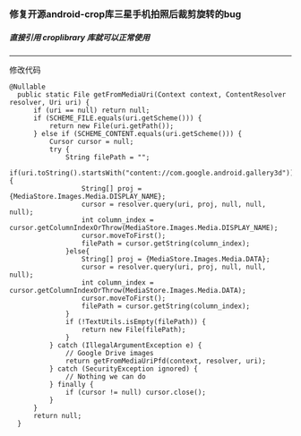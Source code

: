 

### 修复开源android-crop库三星手机拍照后裁剪旋转的bug


##### 直接引用 croplibrary 库就可以正常使用
---
修改代码

    @Nullable
      public static File getFromMediaUri(Context context, ContentResolver resolver, Uri uri) {
          if (uri == null) return null;
          if (SCHEME_FILE.equals(uri.getScheme())) {
              return new File(uri.getPath());
          } else if (SCHEME_CONTENT.equals(uri.getScheme())) {
              Cursor cursor = null;
              try {
                  String filePath = "";
                  if(uri.toString().startsWith("content://com.google.android.gallery3d")){
                      String[] proj = {MediaStore.Images.Media.DISPLAY_NAME};
                      cursor = resolver.query(uri, proj, null, null, null);
                      int column_index = cursor.getColumnIndexOrThrow(MediaStore.Images.Media.DISPLAY_NAME);
                      cursor.moveToFirst();
                      filePath = cursor.getString(column_index);
                  }else{
                      String[] proj = {MediaStore.Images.Media.DATA};
                      cursor = resolver.query(uri, proj, null, null, null);
                      int column_index = cursor.getColumnIndexOrThrow(MediaStore.Images.Media.DATA);
                      cursor.moveToFirst();
                      filePath = cursor.getString(column_index);
                  }
                  if (!TextUtils.isEmpty(filePath)) {
                      return new File(filePath);
                  }
              } catch (IllegalArgumentException e) {
                  // Google Drive images
                  return getFromMediaUriPfd(context, resolver, uri);
              } catch (SecurityException ignored) {
                  // Nothing we can do
              } finally {
                  if (cursor != null) cursor.close();
              }
          }
          return null;
      }
